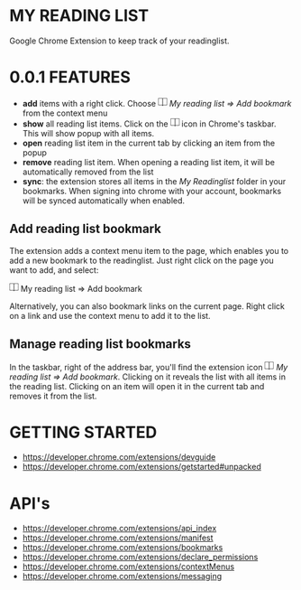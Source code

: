 
# MY READING LIST
Google Chrome Extension to keep track of your readinglist.

# 0.0.1 FEATURES
- **add** items with a right click. Choose _![My reading list icon](https://raw.githubusercontent.com/elgervb/chrome-reading-list/master/src/assets/icon16.png) My reading list => Add bookmark_
from the context menu
- **show** all reading list items. Click on the ![My reading list icon](https://raw.githubusercontent.com/elgervb/chrome-reading-list/master/src/assets/icon16.png) icon in Chrome's taskbar. This will show popup with all items.
- **open** reading list item in the current tab by clicking an item from the popup
- **remove** reading list item. When opening a reading list item, it will be automatically removed from the list
- **sync**: the extension stores all items in the _My Readinglist_ folder in your bookmarks. When signing into chrome with your account, bookmarks will be synced automatically when enabled.


## Add reading list bookmark
The extension adds a context menu item to the page, which enables you to add a new bookmark to the readinglist.
Just right click on the page you want to add, and select:

![My reading list icon](https://raw.githubusercontent.com/elgervb/chrome-reading-list/master/src/assets/icon16.png) My reading list => Add bookmark

Alternatively, you can also bookmark links on the current page. Right click on a link and use the context menu to add it to the list.


## Manage reading list bookmarks

In the taskbar, right of the address bar, you'll find the extension icon _![My reading list icon](https://raw.githubusercontent.com/elgervb/chrome-reading-list/master/src/assets/icon16.png) My reading list => Add bookmark_.
Clicking on it reveals the list with all items in the reading list.
Clicking on an item will open it in the current tab and removes it from the list.

# GETTING STARTED
 - https://developer.chrome.com/extensions/devguide
 - https://developer.chrome.com/extensions/getstarted#unpacked

# API's
 - https://developer.chrome.com/extensions/api_index
 - https://developer.chrome.com/extensions/manifest
 - https://developer.chrome.com/extensions/bookmarks
 - https://developer.chrome.com/extensions/declare_permissions
 - https://developer.chrome.com/extensions/contextMenus
 - https://developer.chrome.com/extensions/messaging
